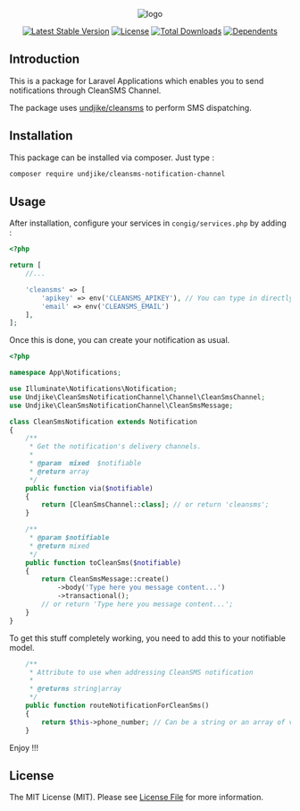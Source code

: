 <p align="center"><img src="https://my.cleansms.biz/assets/images/logo.png" alt="logo"></p>

<p align="center">
<a href="https://packagist.org/packages/undjike/cleansms-notification-channel"><img src="https://poser.pugx.org/undjike/cleansms-notification-channel/v/stable.svg" alt="Latest Stable Version"></a>
<a href="https://packagist.org/packages/undjike/cleansms-notification-channel"><img src="https://poser.pugx.org/undjike/cleansms-notification-channel/license.svg" alt="License"></a>
<a href="https://packagist.org/packages/undjike/cleansms-notification-channel"><img src="https://poser.pugx.org/undjike/cleansms-notification-channel/d/total.svg" alt="Total Downloads"></a>
<a href="https://packagist.org/packages/undjike/cleansms-notification-channel"><img src="https://poser.pugx.org/undjike/cleansms-notification-channel/dependents.svg" alt="Dependents"></a>
</p>

## Introduction

This is a package for Laravel Applications which enables you to send notifications through CleanSMS Channel.

The package uses <a href="https://github.com/undjike/cleansms">undjike/cleansms</a> to perform SMS dispatching.

## Installation

This package can be installed via composer. Just type :

```bash
composer require undjike/cleansms-notification-channel
```

## Usage

After installation, configure your services in `congig/services.php` by adding :

```php
<?php

return [
    //...

    'cleansms' => [
        'apikey' => env('CLEANSMS_APIKEY'), // You can type in directly your credentials 
        'email' => env('CLEANSMS_EMAIL')
    ],
];
```

Once this is done, you can create your notification as usual.

```php
<?php

namespace App\Notifications;

use Illuminate\Notifications\Notification;
use Undjike\CleanSmsNotificationChannel\Channel\CleanSmsChannel;
use Undjike\CleanSmsNotificationChannel\CleanSmsMessage;

class CleanSmsNotification extends Notification
{
    /**
     * Get the notification's delivery channels.
     *
     * @param  mixed  $notifiable
     * @return array
     */
    public function via($notifiable)
    {
        return [CleanSmsChannel::class]; // or return 'cleansms';
    }

    /**
     * @param $notifiable
     * @return mixed
     */
    public function toCleanSms($notifiable)
    {
        return CleanSmsMessage::create()
            ->body('Type here you message content...')
            ->transactional();
        // or return 'Type here you message content...';
    }
}

```

To get this stuff completely working, you need to add this
to your notifiable model.


```php
    /**
     * Attribute to use when addressing CleanSMS notification
     *
     * @returns string|array
     */
    public function routeNotificationForCleanSms()
    {
        return $this->phone_number; // Can be a string or an array of valid phone numbers
    }
```

Enjoy !!!

## License

The MIT License (MIT). Please see [License File](LICENSE.md) for more information.